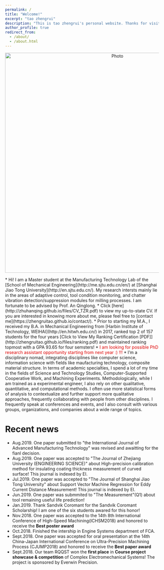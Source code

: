```yaml
---
permalink: /
title: "Welcome!"
excerpt: "tao zhengrui"
description: "This is tao zhengrui's personal website. Thanks for visiting!!!"
author_profile: true
redirect_from: 
  - /about/
  - /about.html
---
```


<p align="center">
  <img src="https://zhengruitao.github.io/images/taozhengrui_cofer.jpg?raw=true" alt="Photo" style="width: 720px;"/> 
</p>
* Hi! I am a Master student at the Manufacturing Technology Lab of the [School of Mechanical Engineering](http://me.sjtu.edu.cn/en/) at [Shanghai Jiao Tong University](http://en.sjtu.edu.cn/). My research intersts mainly lie in the areas of adaptive control, tool condition monitoring, and chatter vibration detection/suppression modules for milling processes. I am fortunate to be advised by Prof. An Qinglong.
* Click [here](http://zhuhanqing.github.io/files/CV_TZR.pdf) to view my up-to-state CV. If you are interested in knowing more about me, please feel free to [contact me](https://zhengruitao.github.io/contact/).
* Prior to starting my M.A., I received my B.A. in Mechanical Engineering from [Harbin Institute of Technology, WEIHAI](http://en.hitwh.edu.cn/) in 2017, ranked top 2 of 157 students for the four years [Click to View My Ranking Certification [PDF]](http://zhengruitao.github.io/files/ranking.pdf) and maintained ranking topmost with a GPA 93.65 for four semsters!
* <font color="#dd0000">I am looking for possible PhD research assistant opportunity starting from next year :)  !!!</font>
* I’m a disciplinary nomad, integrating disciplines like computer science, information science with fields like maufacturing technology, composite material structure. In terms of academic specialties, I spend a lot of my time in the fields of Science and Technology Studies, Computer-Supported Cooperative Work, and Machining Experiments. Methodologically, while I am trained as a experimental engineer, I also rely on other qualitative, quantitative, and computational methods. I often use more statistical forms of analysis to contextualize and further support more qualitative approaches, frequently collaborating with people from other disciplines. I frequently speak at conferences and events, and I also consult with various groups, organizations, and companies about a wide range of topics.

# Recent news
* Aug.2019. One paper submitted to "the International Journal of Advanced Manufacturing Technology" was revised and awaitting for the fianl decision.
* Aug.2019. One paper was accepted to "The Journal of Zhejiang University (ENGINEERING SCIENCE)" about High-precision calibration method for insulating coating thickness measurement of curved surface! This journal is indexed by EI.
* Jul.2019. One paper was accepted to "The Journal of Shanghai Jiao Tong University" about Support Vector Machine Regression for Eddy Current Distance Measurement! This journal is indexed by EI.
* Jun.2019. One paper was submmited to "The Measurement"(Q1) about tool remaining useful life prediction!
* Jan.2019. Thank Sandvik Coromant for the Sandvik Coromant Scholarship! I am one of the six students awared for this honor!
* Nov.2018. One paper was accepted to the 14th 8th International Conference of High-Speed Machining(ICHSM2018) and honored to receive the <b>Best poster award</b>
* Oct.2018. Finished the intership in Engine Systems department of FCA.
* Sept.2018. One paper was accepted for oral presentation at the 14th China-Japan International Conference on Ultra-Precision Machining Process (CJUMP2018) and honored to receive the <b>Best paper award</b>
* Sept.2018. Our team RQQST won the <b>first place</b> in <b>Course project showcase & competition</b> of Complex Electromechanical Systems! The project is sponsored by Everwin Precision.

